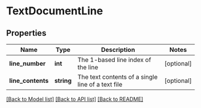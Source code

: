 # TextDocumentLine

## Properties
Name | Type | Description | Notes
------------ | ------------- | ------------- | -------------
**line_number** | **int** | The 1-based line index of the line | [optional] 
**line_contents** | **string** | The text contents of a single line of a text file | [optional] 

[[Back to Model list]](../README.md#documentation-for-models) [[Back to API list]](../README.md#documentation-for-api-endpoints) [[Back to README]](../README.md)


